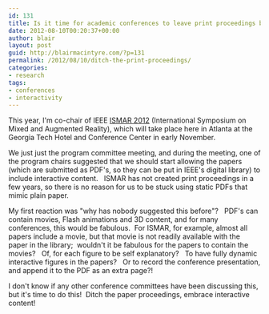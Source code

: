 ```yaml
---
id: 131
title: Is it time for academic conferences to leave print proceedings behind?
date: 2012-08-10T00:20:37+00:00
author: blair
layout: post
guid: http://blairmacintyre.com/?p=131
permalink: /2012/08/10/ditch-the-print-proceedings/
categories:
- research
tags:
- conferences
- interactivity
---
```


This year, I'm co-chair of IEEE [ISMAR 2012](http://ismar.vgtc.org) (International Symposium on Mixed and Augmented Reality), which will take place here in Atlanta at the Georgia Tech Hotel and Conference Center in early November.

We just just the program committee meeting, and during the meeting, one of the program chairs suggested that we should start allowing the papers (which are submitted as PDF's, so they can be put in IEEE's digital library) to include interactive content.   ISMAR has not created print proceedings in a few years, so there is no reason for us to be stuck using static PDFs that mimic plain paper.

My first reaction was "why has nobody suggested this before"?   PDF's can contain movies, Flash animations and 3D content, and for many conferences, this would be fabulous.  For ISMAR, for example, almost all papers include a movie, but that movie is not readily available with the paper in the library;  wouldn't it be fabulous for the papers to contain the movies?   Of, for each figure to be self explanatory?   To have fully dynamic interactive figures in the papers?   Or to record the conference presentation, and append it to the PDF as an extra page?!

I don't know if any other conference committees have been discussing this, but it's time to do this!  Ditch the paper proceedings, embrace interactive content!
